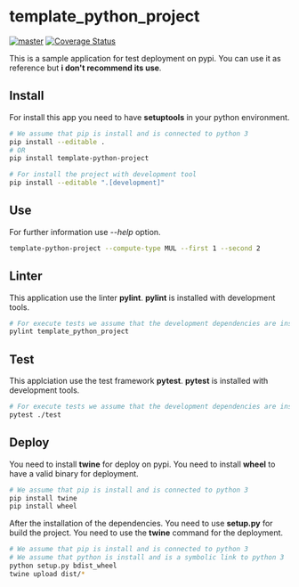 # template_python_project

[![master](https://github.com/ulphidius/template_python_project/actions/workflows/master-push.yml/badge.svg?branch=master)](https://github.com/ulphidius/template_python_project/actions/workflows/master-push.yml) [![Coverage Status](https://coveralls.io/repos/github/ulphidius/template_python_project/badge.svg?branch=master)](https://coveralls.io/github/ulphidius/template_python_project?branch=master)


This is a sample application for test deployment on pypi.
You can use it as reference but **i don't recommend its use**.

## Install

For install this app you need to have **setuptools** in your python environment.

```sh
# We assume that pip is install and is connected to python 3
pip install --editable .
# OR
pip install template-python-project

# For install the project with development tool
pip install --editable ".[development]"
```

## Use

For further information use *--help* option.

```sh
template-python-project --compute-type MUL --first 1 --second 2
```
## Linter

This application use the linter **pylint**.
**pylint** is installed with development tools.

```sh
# For execute tests we assume that the development dependencies are install
pylint template_python_project
```

## Test

This applciation use the test framework **pytest**.
**pytest** is installed with development tools.

```sh
# For execute tests we assume that the development dependencies are install
pytest ./test
```

## Deploy

You need to install **twine** for deploy on pypi.
You need to install **wheel** to have a valid binary for deployment.

```sh
# We assume that pip is install and is connected to python 3
pip install twine
pip install wheel
```

After the installation of the dependencies.
You need to use **setup.py** for build the project.
You need to use the **twine** command for the deployment.

```sh
# We assume that pip is install and is connected to python 3
# We assume that python is install and is a symbolic link to python 3
python setup.py bdist_wheel
twine upload dist/*
```
